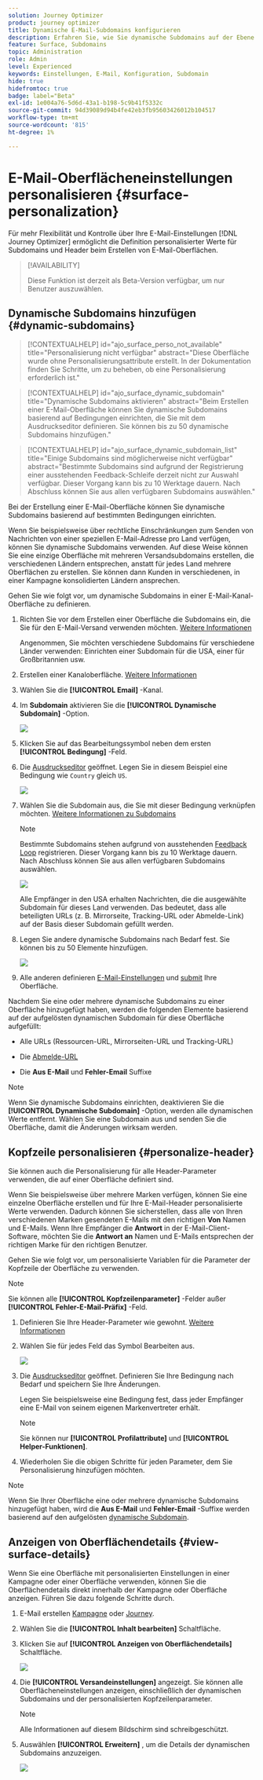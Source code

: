 ```yaml
---
solution: Journey Optimizer
product: journey optimizer
title: Dynamische E-Mail-Subdomains konfigurieren
description: Erfahren Sie, wie Sie dynamische Subdomains auf der Ebene des E-Mail-Kanals konfigurieren.
feature: Surface, Subdomains
topic: Administration
role: Admin
level: Experienced
keywords: Einstellungen, E-Mail, Konfiguration, Subdomain
hide: true
hidefromtoc: true
badge: label="Beta"
exl-id: 1e004a76-5d6d-43a1-b198-5c9b41f5332c
source-git-commit: 94d39089d94b4fe42eb3fb95603426012b104517
workflow-type: tm+mt
source-wordcount: '815'
ht-degree: 1%

---
```


# E-Mail-Oberflächeneinstellungen personalisieren {#surface-personalization}

Für mehr Flexibilität und Kontrolle über Ihre E-Mail-Einstellungen [!DNL Journey Optimizer] ermöglicht die Definition personalisierter Werte für Subdomains und Header<!--and URL tracking parameters--> beim Erstellen von E-Mail-Oberflächen.

>[!AVAILABILITY]
>
>Diese Funktion ist derzeit als Beta-Version verfügbar, um nur Benutzer auszuwählen. <!--To join the beta program, contact Adobe Customer Care.-->

## Dynamische Subdomains hinzufügen {#dynamic-subdomains}

>[!CONTEXTUALHELP]
>id="ajo_surface_perso_not_available"
>title="Personalisierung nicht verfügbar"
>abstract="Diese Oberfläche wurde ohne Personalisierungsattribute erstellt. In der Dokumentation finden Sie Schritte, um zu beheben, ob eine Personalisierung erforderlich ist."

>[!CONTEXTUALHELP]
>id="ajo_surface_dynamic_subdomain"
>title="Dynamische Subdomains aktivieren"
>abstract="Beim Erstellen einer E-Mail-Oberfläche können Sie dynamische Subdomains basierend auf Bedingungen einrichten, die Sie mit dem Ausdruckseditor definieren. Sie können bis zu 50 dynamische Subdomains hinzufügen."

>[!CONTEXTUALHELP]
>id="ajo_surface_dynamic_subdomain_list"
>title="Einige Subdomains sind möglicherweise nicht verfügbar"
>abstract="Bestimmte Subdomains sind aufgrund der Registrierung einer ausstehenden Feedback-Schleife derzeit nicht zur Auswahl verfügbar. Dieser Vorgang kann bis zu 10 Werktage dauern. Nach Abschluss können Sie aus allen verfügbaren Subdomains auswählen."

Bei der Erstellung einer E-Mail-Oberfläche können Sie dynamische Subdomains basierend auf bestimmten Bedingungen einrichten.

Wenn Sie beispielsweise über rechtliche Einschränkungen zum Senden von Nachrichten von einer speziellen E-Mail-Adresse pro Land verfügen, können Sie dynamische Subdomains verwenden. Auf diese Weise können Sie eine einzige Oberfläche mit mehreren Versandsubdomains erstellen, die verschiedenen Ländern entsprechen, anstatt für jedes Land mehrere Oberflächen zu erstellen. Sie können dann Kunden in verschiedenen, in einer Kampagne konsolidierten Ländern ansprechen.

Gehen Sie wie folgt vor, um dynamische Subdomains in einer E-Mail-Kanal-Oberfläche zu definieren.

1. Richten Sie vor dem Erstellen einer Oberfläche die Subdomains ein, die Sie für den E-Mail-Versand verwenden möchten. [Weitere Informationen](../configuration/about-subdomain-delegation.md)

   Angenommen, Sie möchten verschiedene Subdomains für verschiedene Länder verwenden: Einrichten einer Subdomain für die USA, einer für Großbritannien usw.

1. Erstellen einer Kanaloberfläche. [Weitere Informationen](../configuration/channel-surfaces.md)

1. Wählen Sie die **[!UICONTROL Email]** -Kanal.

1. Im **Subdomain** aktivieren Sie die **[!UICONTROL Dynamische Subdomain]** -Option.

   ![](assets/surface-email-dynamic-subdomain.png)

1. Klicken Sie auf das Bearbeitungssymbol neben dem ersten **[!UICONTROL Bedingung]** -Feld.

1. Die [Ausdruckseditor](../personalization/personalization-build-expressions.md) geöffnet. Legen Sie in diesem Beispiel eine Bedingung wie `Country` gleich `US`.

   ![](assets/surface-email-edit-condition.png)

1. Wählen Sie die Subdomain aus, die Sie mit dieser Bedingung verknüpfen möchten. [Weitere Informationen zu Subdomains](../configuration/about-subdomain-delegation.md)

   >[!NOTE]
   >
   >Bestimmte Subdomains stehen aufgrund von ausstehenden [Feedback Loop](../reports/deliverability.md#feedback-loops) registrieren. Dieser Vorgang kann bis zu 10 Werktage dauern. Nach Abschluss können Sie aus allen verfügbaren Subdomains auswählen. <!--where FL registration happens? is it when delegating a subdomain and you're awaiting from subdomain validation? or is it on ISP side only?-->

   ![](assets/surface-email-select-subdomain.png)

   Alle Empfänger in den USA erhalten Nachrichten, die die ausgewählte Subdomain für dieses Land verwenden. Das bedeutet, dass alle beteiligten URLs (z. B. Mirrorseite, Tracking-URL oder Abmelde-Link) auf der Basis dieser Subdomain gefüllt werden.

1. Legen Sie andere dynamische Subdomains nach Bedarf fest. Sie können bis zu 50 Elemente hinzufügen.

   ![](assets/surface-email-add-dynamic-subdomain.png)

   <!--Select the [IP pool](../configuration/ip-pools.md) to associate with the surface. [Learn more](email-settings.md#subdomains-and-ip-pools)-->

1. Alle anderen definieren [E-Mail-Einstellungen](email-settings.md) und [submit](../configuration/channel-surfaces.md#create-channel-surface) Ihre Oberfläche.

Nachdem Sie eine oder mehrere dynamische Subdomains zu einer Oberfläche hinzugefügt haben, werden die folgenden Elemente basierend auf der aufgelösten dynamischen Subdomain für diese Oberfläche aufgefüllt:

* Alle URLs (Ressourcen-URL, Mirrorseiten-URL und Tracking-URL)

* Die [Abmelde-URL](email-settings.md#list-unsubscribe)

* Die **Aus E-Mail** und **Fehler-Email** Suffixe

>[!NOTE]
>
>Wenn Sie dynamische Subdomains einrichten, deaktivieren Sie die **[!UICONTROL Dynamische Subdomain]** -Option, werden alle dynamischen Werte entfernt. Wählen Sie eine Subdomain aus und senden Sie die Oberfläche, damit die Änderungen wirksam werden.

## Kopfzeile personalisieren {#personalize-header}

Sie können auch die Personalisierung für alle Header-Parameter verwenden, die auf einer Oberfläche definiert sind.

Wenn Sie beispielsweise über mehrere Marken verfügen, können Sie eine einzelne Oberfläche erstellen und für Ihre E-Mail-Header personalisierte Werte verwenden. Dadurch können Sie sicherstellen, dass alle von Ihren verschiedenen Marken gesendeten E-Mails mit den richtigen **Von** Namen und E-Mails. Wenn Ihre Empfänger die **Antwort** in der E-Mail-Client-Software, möchten Sie die **Antwort an** Namen und E-Mails entsprechen der richtigen Marke für den richtigen Benutzer.

Gehen Sie wie folgt vor, um personalisierte Variablen für die Parameter der Kopfzeile der Oberfläche zu verwenden.

>[!NOTE]
>
>Sie können alle **[!UICONTROL Kopfzeilenparameter]** -Felder außer **[!UICONTROL Fehler-E-Mail-Präfix]** -Feld.


1. Definieren Sie Ihre Header-Parameter wie gewohnt. [Weitere Informationen](email-settings.md#email-header)

1. Wählen Sie für jedes Feld das Symbol Bearbeiten aus.

   ![](assets/surface-email-personalize-header.png)

1. Die [Ausdruckseditor](../personalization/personalization-build-expressions.md) geöffnet. Definieren Sie Ihre Bedingung nach Bedarf und speichern Sie Ihre Änderungen.

   Legen Sie beispielsweise eine Bedingung fest, dass jeder Empfänger eine E-Mail von seinem eigenen Markenvertreter erhält.

   >[!NOTE]
   >
   >Sie können nur **[!UICONTROL Profilattribute]** und **[!UICONTROL Helper-Funktionen]**.

1. Wiederholen Sie die obigen Schritte für jeden Parameter, dem Sie Personalisierung hinzufügen möchten.

>[!NOTE]
>
>Wenn Sie Ihrer Oberfläche eine oder mehrere dynamische Subdomains hinzugefügt haben, wird die **Aus E-Mail** und **Fehler-Email** -Suffixe werden basierend auf den aufgelösten [dynamische Subdomain](#dynamic-subdomains).

<!--
## Use personalized URL tracking {#personalize-url-tracking}

To use personalized URL tracking prameters, follow the steps below.

1. Select the profile attribute of your choice from the expression editor.

1. Repeat the steps above for each tracking parameter you want to personalize.

Now when the email is sent out, this parameter will be automatically appended to the end of the URL. You can then capture this parameter in web analytics tools or in performance reports.
-->

## Anzeigen von Oberflächendetails {#view-surface-details}

Wenn Sie eine Oberfläche mit personalisierten Einstellungen in einer Kampagne oder einer Oberfläche verwenden, können Sie die Oberflächendetails direkt innerhalb der Kampagne oder Oberfläche anzeigen. Führen Sie dazu folgende Schritte durch.

1. E-Mail erstellen [Kampagne](../campaigns/create-campaign.md) oder [Journey](../building-journeys/journey-gs.md).

1. Wählen Sie die **[!UICONTROL Inhalt bearbeiten]** Schaltfläche.

1. Klicken Sie auf **[!UICONTROL Anzeigen von Oberflächendetails]** Schaltfläche.

   ![](assets/campaign-view-surface-details.png)

1. Die **[!UICONTROL Versandeinstellungen]** angezeigt. Sie können alle Oberflächeneinstellungen anzeigen, einschließlich der dynamischen Subdomains und der personalisierten Kopfzeilenparameter.

   >[!NOTE]
   >
   >Alle Informationen auf diesem Bildschirm sind schreibgeschützt.

1. Auswählen **[!UICONTROL Erweitern]** , um die Details der dynamischen Subdomains anzuzeigen.

   ![](assets/campaign-delivery-settings-subdomain-expand.png)
